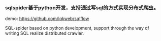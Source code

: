 ### sqlspider基于python开发，支持通过写sql的方式实现分布式爬虫。

demo: https://github.com/lqkweb/sqlflow

SQL-spider based on python development, support through the way of writing SQL realize distributed crawler.
